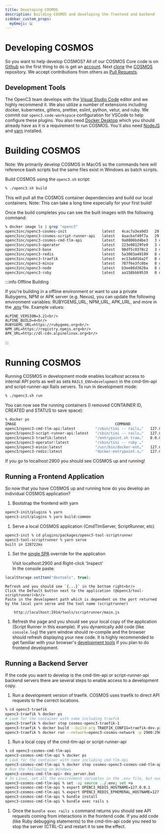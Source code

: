 ```yaml
---
title: Developing COSMOS
description: Building COSMOS and developing the frontend and backend
sidebar_custom_props:
  myEmoji: 💻
---
```


# Developing COSMOS

So you want to help develop COSMOS? All of our COSMOS Core code is on [Github](https://github.com/) so the first thing to do is get an [account](https://github.com/join). Next [clone](https://docs.github.com/en/repositories/creating-and-managing-repositories/cloning-a-repository) the [COSMOS](https://github.com/openc3/cosmos) repository. We accept contributions from others as [Pull Requests](https://docs.github.com/en/pull-requests/collaborating-with-pull-requests/proposing-changes-to-your-work-with-pull-requests/about-pull-requests).

## Development Tools

The OpenC3 team develops with the [Visual Studio Code](https://code.visualstudio.com/) editor and we highly recommend it. We also utilize a number of extensions including docker, kubernetes, gitlens, prettier, eslint, python, vetur, and ruby. We commit our `openc3.code-workspace` configuration for VSCode to help configure these plugins. You also need [Docker Desktop](https://www.docker.com/products/docker-desktop) which you should already have as it is a requirement to run COSMOS. You'll also need [NodeJS](https://nodejs.org/en/download/) and [yarn](https://yarnpkg.com/getting-started/install) installed.

# Building COSMOS

Note: We primarily develop COSMOS in MacOS so the commands here will reference bash scripts but the same files exist in Windows as batch scripts.

Build COSMOS using the `openc3.sh` script:

```bash
% ./openc3.sh build
```

This will pull all the COSMOS container dependencies and build our local containers. Note: This can take a long time especially for your first build!

Once the build completes you can see the built images with the following command:

```bash
% docker image ls | grep "openc3"
openc3inc/openc3-cosmos-init                latest   4cac7a3ea9d3   29 hours ago   446MB
openc3inc/openc3-cosmos-script-runner-api   latest   4aacbaf49f7a   29 hours ago   431MB
openc3inc/openc3-cosmos-cmd-tlm-api         latest   9a8806bd4be3   3 days ago     432MB
openc3inc/openc3-operator                   latest   223e98129fe9   3 days ago     405MB
openc3inc/openc3-base                       latest   98df5c0378c2   3 days ago     405MB
openc3inc/openc3-redis                      latest   5a3003a49199   8 days ago     111MB
openc3inc/openc3-traefik                    latest   ec13a8d16a2f   8 days ago     104MB
openc3inc/openc3-minio                      latest   787f6e3fc0be   8 days ago     238MB
openc3inc/openc3-node                       latest   b3ee86d3620a   8 days ago     372MB
openc3inc/openc3-ruby                       latest   aa158bbb9539   8 days ago     326MB
```

:::info Offline Building

If you're building in a offline environment or want to use a private Rubygems, NPM or APK server (e.g. Nexus), you can update the following environment variables: RUBYGEMS_URL, NPM_URL, APK_URL, and more in the [.env](https://github.com/openc3/cosmos/blob/main/.env) file. Example values:

    ALPINE_VERSION=3.21<br/>
    ALPINE_BUILD=4<br/>
    RUBYGEMS_URL=https://rubygems.org<br/>
    NPM_URL=https://registry.npmjs.org<br/>
    APK_URL=http://dl-cdn.alpinelinux.org<br/>

:::

# Running COSMOS

Running COSMOS in development mode enables localhost access to internal API ports as well as sets `RAILS_ENV=development` in the cmd-tlm-api and script-runner-api Rails servers. To run in development mode:

```bash
% ./openc3.sh run
```

You can now see the running containers (I removed CONTAINER ID, CREATED and STATUS to save space):

```bash
% docker ps
IMAGE                                             COMMAND                  PORTS                      NAMES
openc3/openc3-cmd-tlm-api:latest         "/sbin/tini -- rails…"   127.0.0.1:2901->2901/tcp   cosmos-openc3-cmd-tlm-api-1
openc3/openc3-script-runner-api:latest   "/sbin/tini -- rails…"   127.0.0.1:2902->2902/tcp   cosmos-openc3-script-runner-api-1
openc3/openc3-traefik:latest             "/entrypoint.sh trae…"   0.0.0.0:2900->80/tcp       cosmos-openc3-traefik-1
openc3/openc3-operator:latest            "/sbin/tini -- ruby …"                              cosmos-openc3-operator-1
openc3/openc3-minio:latest               "/usr/bin/docker-ent…"   127.0.0.1:9000->9000/tcp   cosmos-openc3-minio-1
openc3/openc3-redis:latest               "docker-entrypoint.s…"   127.0.0.1:6379->6379/tcp   cosmos-openc3-redis-1
```

If you go to localhost:2900 you should see COSMOS up and running!

## Running a Frontend Application

So now that you have COSMOS up and running how do you develop an individual COSMOS application?

1.  Bootstrap the frontend with yarn

```bash
openc3-init/plugins % yarn
openc3-init/plugins % yarn build:common
```

1.  Serve a local COSMOS application (CmdTlmServer, ScriptRunner, etc)

```bash
openc3-init % cd plugins/packages/openc3-tool-scriptrunner
openc3-tool-scriptrunner % yarn serve
built in 128722ms
```

1.  Set the [single SPA](https://single-spa.js.org/) override for the application

    Visit localhost:2900 and Right-click 'Inspect'<br/>
    In the console paste:

```javascript
localStorage.setItem("devtools", true);
```

    Refresh and you should see `{...}` in the bottom right<br/>
    Click the Default button next to the application (@openc3/tool-scriptrunner)<br/>
    Paste in the development path which is dependent on the port returned by the local yarn serve and the tool name (scriptrunner)

        http://localhost:2914/tools/scriptrunner/main.js

1.  Refresh the page and you should see your local copy of the application (Script Runner in this example). If you dynamically add code (like `console.log`) the yarn window should re-compile and the browser should refresh displaying your new code. It is highly recommended to get familiar with your browser's [development tools](https://developer.chrome.com/docs/devtools/overview/) if you plan to do frontend development.

## Running a Backend Server

If the code you want to develop is the cmd-tlm-api or script-runner-api backend servers there are several steps to enable access to a development copy.

1.  Run a development version of traefik. COSMOS uses traefik to direct API requests to the correct locations.

```bash
% cd openc3-traefik
openc3-traefik % docker ps
# Look for the container with name including traefik
openc3-traefik % docker stop cosmos-openc3-traefik-1
openc3-traefik % docker build --build-arg TRAEFIK_CONFIG=traefik-dev.yaml -t openc3-traefik-dev .
openc3-traefik % docker run --network=openc3-cosmos-network -p 2900:2900 -it --rm openc3-traefik-dev
```

1.  Run a local copy of the cmd-tlm-api or script-runner-api

```bash
% cd openc3-cosmos-cmd-tlm-api
openc3-cosmos-cmd-tlm-api % docker ps
# Look for the container with name including cmd-tlm-api
openc3-cosmos-cmd-tlm-api % docker stop cosmos-openc3-cosmos-cmd-tlm-api-1
# Run the following on Windows:
openc3-cosmos-cmd-tlm-api> dev_server.bat
# In Linux, set all the environment variables in the .env file, but override REDIS to be local
openc3-cosmos-cmd-tlm-api % set -a; source ../.env; set +a
openc3-cosmos-cmd-tlm-api % export OPENC3_REDIS_HOSTNAME=127.0.0.1
openc3-cosmos-cmd-tlm-api % export OPENC3_REDIS_EPHEMERAL_HOSTNAME=127.0.0.1
openc3-cosmos-cmd-tlm-api % bundle install
openc3-cosmos-cmd-tlm-api % bundle exec rails s
```

1.  Once the `bundle exec rails s` command returns you should see API requests coming from interactions in the frontend code. If you add code (like Ruby debugging statements) to the cmd-tlm-api code you need to stop the server (CTRL-C) and restart it to see the effect.
